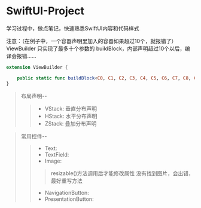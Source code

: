 # SwiftUI-Project
学习过程中，做点笔记，快速熟悉SwiftUI内容和代码样式

注意：（在例子中，一个容器声明里加入的容器如果超过10个，就报错了）ViewBuilder 只实现了最多十个参数的 buildBlock，内部声明超过10个以后，编译会报错……
```swift
extension ViewBuilder {

    public static func buildBlock<C0, C1, C2, C3, C4, C5, C6, C7, C8, C9>(_ c0: C0, _ c1: C1, _ c2: C2, _ c3: C3, _ c4: C4, _ c5: C5, _ c6: C6, _ c7: C7, _ c8: C8, _ c9: C9) -> TupleView<(C0, C1, C2, C3, C4, C5, C6, C7, C8, C9)> where C0 : View, C1 : View, C2 : View, C3 : View, C4 : View, C5 : View, C6 : View, C7 : View, C8 : View, C9 : View
}
```

> 布局声明--  
> > * VStack:  垂直分布声明
> > * HStack:  水平分布声明
> > * ZStack:  叠加分布声明

> 常用控件--  
> > * Text:  
> > * TextField: 
> > * Image:
> > > resizable()方法调用后才能修改属性
> > > 没有找到图片，会出错，最好重写方法
> > * NavigationButton:  
> > * PresentationButton:  
    

